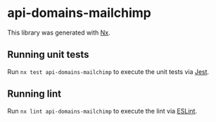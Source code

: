 # api-domains-mailchimp

This library was generated with [Nx](https://nx.dev).

## Running unit tests

Run `nx test api-domains-mailchimp` to execute the unit tests via [Jest](https://jestjs.io).

## Running lint

Run `nx lint api-domains-mailchimp` to execute the lint via [ESLint](https://eslint.org/).
